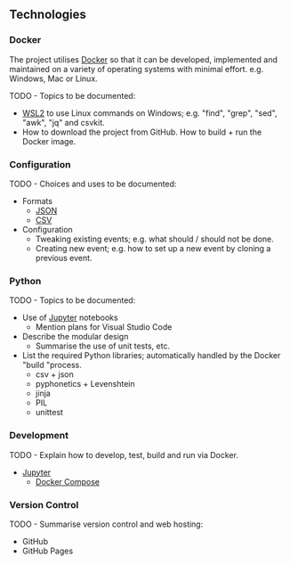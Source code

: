 ## Technologies

### Docker

The project utilises [Docker](https://en.wikipedia.org/wiki/Docker_(software)) so that it can be developed, implemented and maintained on a variety of operating systems with minimal effort. e.g. Windows, Mac or Linux.

TODO - Topics to be documented:

- [WSL2](https://en.wikipedia.org/wiki/Windows_Subsystem_for_Linux) to use Linux commands on Windows; e.g. "find", "grep", "sed", "awk", "jq" and csvkit.
- How to download the project from GitHub. How to build + run the Docker image.



### Configuration

TODO - Choices and uses to be documented:

- Formats
  - [JSON](https://en.wikipedia.org/wiki/JSON)
  - [CSV](https://en.wikipedia.org/wiki/Comma-separated_values)
- Configuration
  - Tweaking existing events; e.g. what should / should not be done.
  - Creating new event; e.g. how to set up a new event by cloning a previous event.



### Python

TODO - Topics to be documented:

- Use of [Jupyter](https://jupyter.org/) notebooks
  - Mention plans for Visual Studio Code
- Describe the modular design
  - Summarise the use of unit tests, etc.
- List the required Python libraries; automatically handled by the Docker "build "process.
  - csv + json
  - pyphonetics + Levenshtein
  - jinja
  - PIL
  - unittest



### Development

TODO - Explain how to develop, test, build and run via Docker.

- [Jupyter](https://jupyter.org/)
  - [Docker Compose](https://docs.docker.com/compose/)



### Version Control

TODO - Summarise version control and web hosting:

- GitHub
- GitHub Pages

